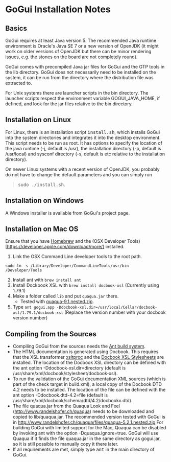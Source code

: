 # GoGui Installation Notes

## Basics

GoGui requires at least Java version 5\. The recommended Java runtime environment is Oracle's Java SE 7 or a new version of OpenJDK (it might work on older versions of OpenJDK but there can be minor rendering issues, e.g. the stones on the board are not completely round).

GoGui comes with precompiled Java jar files for GoGui and the GTP tools in the lib directory. GoGui does not necessarily need to be installed on the system, it can be run from the directory where the distribution file was extracted to.

For Unix systems there are launcher scripts in the bin directory. The launcher scripts respect the environment variable GOGUI_JAVA_HOME, if defined, and look for the jar files relative to the bin directory.

## Installation on Linux

For Linux, there is an installation script <tt>install.sh</tt>, which installs GoGui into the system directories and integrates it into the desktop environment. This script needs to be run as root. It has options to specify the location of the java runtime (-j, default is /usr), the installation directory (-p, default is /usr/local) and sysconf directory (-s, default is etc relative to the installation directory).

On newer Linux systems with a recent version of OpenJDK, you probably do not have to change the default parameters and you can simply run

> <tt>sudo ./install.sh</tt>.

## Installation on Windows

A Windows installer is available from GoGui's project page.

## Installation on Mac OS

Ensure that you have [Homebrew](http://brew.sh/) and the (OSX Developer Tools)[https://developer.apple.com/download/more/] installed.

1. Link the OSX Command Line developer tools to the root path.
```
sudo ln -s /Library/Developer/CommandLineTools/usr/bin /Developer/Tools
```
2. Install ant with `brew install ant`
3. Install Dockbook XSL with `brew install docbook-xsl` (Currently using 1.79.1)
4. Make a folder called `lib` and put `quaqua.jar` there.
    * Tested with [quaqua-9.1.nested.zip](http://www.randelshofer.ch/quaqua/files/quaqua-9.1.nested.zip).
5. Type `ant gogui.app -Ddocbook-xsl.dir=/usr/local/Cellar/docbook-xsl/1.79.1/docbook-xsl` (Replace the version number with your docbook version number)

## Compiling from the Sources

*   Compiling GoGui from the sources needs the [Ant build system](http://ant.apache.org).
*   The HTML documentation is generated using Docbook. This requires that the XSL transformer [xsltproc](http://xmlsoft.org/XSLT) and the [Docbook XSL Stylesheets](http://sourceforge.net/projects/docbook/files/docbook-xsl/) are installed. The location of the Docbook XSL directory can be defined with the ant option -Ddocbook-xsl.dir=directory (default is /usr/share/xml/docbook/stylesheet/docbook-xsl).
*   To run the validation of the GoGui documentation XML sources (which is part of the check target in build.xml), a local copy of the Docbook DTD 4.2 needs to be installed. The location of the file can be defined with the ant option -Ddocbook.dtd-4.2=file (default is /usr/share/xml/docbook/schema/dtd/4.2/docbookx.dtd).
*   The file quaqua.jar from the Quaqua Look and Feel (http://www.randelshofer.ch/quaqua) needs to be downloaded and copied to lib/quaqua.jar. The recommended version tested with GoGui is in http://www.randelshofer.ch/quaqua/files/quaqua-5.2.1.nested.zip For building GoGui with limited support for the Mac, Quaqua can be disabled by invoking ant with the option -Dquaqua.ignore=true. GoGui will use Quaqua if it finds the file quaqua.jar in the same directory as gogui.jar, so it is still possible to manually copy it there later.
*   If all requirements are met, simply type <tt>ant</tt> in the main directory of GoGui.
